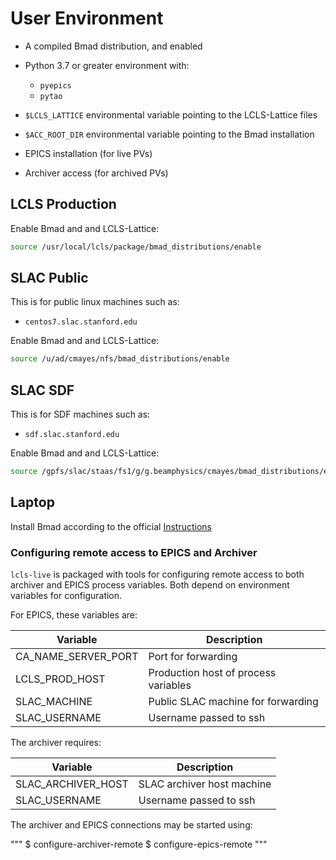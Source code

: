 # User Environment


- A compiled Bmad distribution, and enabled 
- Python 3.7 or greater environment with:
    - `pyepics`
    - `pytao`

- `$LCLS_LATTICE` environmental variable pointing to the LCLS-Lattice files
- `$ACC_ROOT_DIR` environmental variable pointing to the Bmad installation
- EPICS installation (for live PVs)
- Archiver access (for archived PVs)


## LCLS Production

Enable Bmad and and LCLS-Lattice:
```bash
source /usr/local/lcls/package/bmad_distributions/enable
```

## SLAC Public

This is for public linux machines such as:

- `centos7.slac.stanford.edu`

Enable Bmad and and LCLS-Lattice:
```bash
source /u/ad/cmayes/nfs/bmad_distributions/enable
```

## SLAC SDF

This is for SDF machines such as:

- `sdf.slac.stanford.edu`

Enable Bmad and and LCLS-Lattice:
```bash
source /gpfs/slac/staas/fs1/g/g.beamphysics/cmayes/bmad_distributions/enable_sdf
```

## Laptop

Install Bmad according to the official [Instructions](https://wiki.classe.cornell.edu/ACC/ACL/OffsiteDoc)
    
### Configuring remote access to EPICS and Archiver

`lcls-live` is packaged with tools for configuring remote access to both archiver and EPICS process variables. Both depend on environment variables for configuration.

For EPICS, these variables are:

| Variable            | Description                          |
|---------------------|--------------------------------------|
| CA_NAME_SERVER_PORT | Port for forwarding                  |
| LCLS_PROD_HOST      | Production host of process variables |
| SLAC_MACHINE        | Public SLAC machine for forwarding   |
| SLAC_USERNAME       | Username passed to ssh               |

The archiver requires:

| Variable           | Description                |
|--------------------|----------------------------|
| SLAC_ARCHIVER_HOST | SLAC archiver host machine |
| SLAC_USERNAME      | Username passed to ssh     |


The archiver and EPICS connections may be started using:  

"""
$ configure-archiver-remote
$ configure-epics-remote
"""
